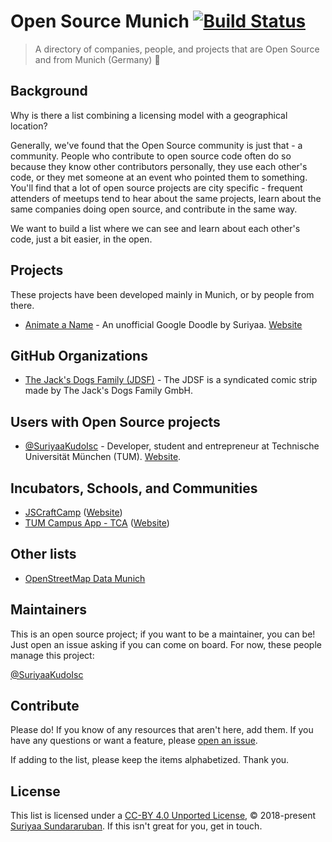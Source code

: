 # Open Source Munich [![Build Status](https://travis-ci.org/opensourcecities/munich.svg?branch=master)](https://travis-ci.org/opensourcecities/munich)

> A directory of companies, people, and projects that are Open Source and from Munich (Germany) :beer:

## Background

Why is there a list combining a licensing model with a geographical location?

Generally, we've found that the Open Source community is just that - a community. People who contribute to open source code often do so because they know other contributors personally, they use each other's code, or they met someone at an event who pointed them to something. You'll find that a lot of open source projects are city specific - frequent attenders of meetups tend to hear about the same projects, learn about the same companies doing open source, and contribute in the same way.

We want to build a list where we can see and learn about each other's code, just a bit easier, in the open.

## Projects

These projects have been developed mainly in Munich, or by people from there.

- [Animate a Name](https://github.com/SuriyaaKudoIsc/animate-a-name) - An unofficial Google Doodle by Suriyaa. [Website](https://animate-a-name.tk/)

## GitHub Organizations

- [The Jack's Dogs Family (JDSF)](https://github.com/jacksdogsfamily) - The JDSF is a syndicated comic strip made by The Jack's Dogs Family GmbH.

## Users with Open Source projects

- [@SuriyaaKudoIsc](https://github.com/SuriyaaKudoIsc) - Developer, student and entrepreneur at Technische Universität München (TUM). [Website](https://about.suriyaa.tk/).

## Incubators, Schools, and Communities

- [JSCraftCamp](https://github.com/jscraftcamp) ([Website](http://jscraftcamp.org/))
- [TUM Campus App - TCA](https://github.com/TCA-Team) ([Website](https://app.tum.de/))

## Other lists

- [OpenStreetMap Data Munich](https://github.com/moritz-biersack/OpenStreetMap-Data-Munich)

## Maintainers

This is an open source project; if you want to be a maintainer, you can be! Just open an issue asking if you can come on board. For now, these people manage this project:

[@SuriyaaKudoIsc](https://github.com/SuriyaaKudoIsc)

## Contribute

Please do! If you know of any resources that aren't here, add them. If you have any questions or want a feature, please [open an issue](https://github.com/opensourcecities/Munich/issues/new).

If adding to the list, please keep the items alphabetized. Thank you.

## License

This list is licensed under a [CC-BY 4.0 Unported License](https://creativecommons.org/licenses/by/4.0/), © 2018-present [Suriyaa Sundararuban](https://about.suriyaa.tk/). If this isn't great for you, get in touch.

